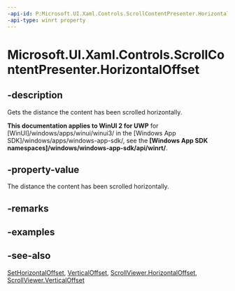 ```yaml
---
-api-id: P:Microsoft.UI.Xaml.Controls.ScrollContentPresenter.HorizontalOffset
-api-type: winrt property
---
```


<!-- Property syntax
public double HorizontalOffset { get; }
-->

# Microsoft.UI.Xaml.Controls.ScrollContentPresenter.HorizontalOffset

## -description
Gets the distance the content has been scrolled horizontally.

**This documentation applies to WinUI 2 for UWP** for [WinUI]/windows/apps/winui/winui3/ in the [Windows App SDK]/windows/apps/windows-app-sdk/, see the **[Windows App SDK namespaces]/windows/windows-app-sdk/api/winrt/**.

## -property-value
The distance the content has been scrolled horizontally.

## -remarks

## -examples

## -see-also
[SetHorizontalOffset](scrollcontentpresenter_sethorizontaloffset_1971679761.md), [VerticalOffset](scrollcontentpresenter_verticaloffset.md), [ScrollViewer.HorizontalOffset](scrollviewer_horizontaloffset.md), [ScrollViewer.VerticalOffset](scrollviewer_verticaloffset.md)
